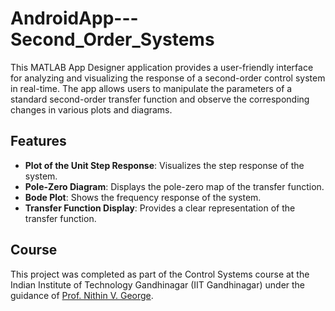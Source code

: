 # AndroidApp---Second_Order_Systems

This MATLAB App Designer application provides a user-friendly interface for analyzing and visualizing the response of a second-order control system in real-time. The app allows users to manipulate the parameters of a standard second-order transfer function and observe the corresponding changes in various plots and diagrams.

## Features

- **Plot of the Unit Step Response**: Visualizes the step response of the system.
- **Pole-Zero Diagram**: Displays the pole-zero map of the transfer function.
- **Bode Plot**: Shows the frequency response of the system.
- **Transfer Function Display**: Provides a clear representation of the transfer function.

## Course 
This project was completed as part of the Control Systems course at the Indian Institute of Technology Gandhinagar (IIT Gandhinagar) under the guidance of [Prof. Nithin V. George](https://www.iitgn.ac.in/faculty/ee/fac-nithin).
